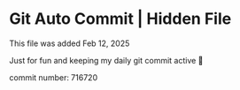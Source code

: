 # Git Auto Commit | Hidden File

This file was added Feb 12, 2025

Just for fun and keeping my daily git commit active 🤪

commit number: 716720

